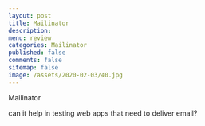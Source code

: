 ```yaml
---
layout: post
title: Mailinator 
description: 
menu: review
categories: Mailinator 
published: false 
comments: false     
sitemap: false
image: /assets/2020-02-03/40.jpg
---
```


<!-- [![alt text](/assets/2020-10-12/db.jpg "Db from Caspar Camille Rubin on Unsplash")](https://unsplash.com/@casparrubin) -->

Mailinator

can it help in testing web apps that need to deliver email?
